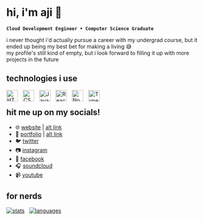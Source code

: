 # hi, i'm aji 👋
**`Cloud Development Engineer • Computer Science Graduate`**

i never thought i'd actually pursue a career with my undergrad course, but it ended up being my best bet for making a living 😅<br />
my profile's still kind of empty, but i look forward to filling it up with more projects in the future

## technologies i use
<a href="https://html.com/html5/" target="_blank"><img align="left" alt="HTML" width="30px" style="padding-right:10px;" src="https://cdn.jsdelivr.net/gh/devicons/devicon/icons/html5/html5-plain.svg" /></a>
<a href="https://web.dev/learn/css/" target="_blank"><img align="left" alt="CSS" width="30px" style="padding-right:10px;" src="https://cdn.jsdelivr.net/gh/devicons/devicon/icons/css3/css3-plain.svg" /></a>
<a href="https://www.javascript.com" target="_blank"><img align="left" alt="JavaScript" width="30px" style="padding-right:10px;" src="https://cdn.jsdelivr.net/gh/devicons/devicon/icons/javascript/javascript-plain.svg" /></a>
<a href="https://reactjs.org/" target="_blank"><img align="left" alt="React" width="30px" style="padding-right:10px;" src="https://cdn.jsdelivr.net/gh/devicons/devicon/icons/react/react-original.svg" /></a>
<a href="https://nodejs.org" target="_blank"><img align="left" alt="NodeJS" width="30px" style="padding-right:10px;" src="https://cdn.jsdelivr.net/gh/devicons/devicon/icons/nodejs/nodejs-original.svg" /></a>
<a href="https://www.typescriptlang.org" target="_blank"><img align="left" alt="TypeScript" width="30px" style="padding-right:10px;" src="https://cdn.jsdelivr.net/gh/devicons/devicon/icons/typescript/typescript-plain.svg" /></a>
<br />

## hit me up on my socials!
- 🌐 <a href ="https://ajimaglanque.github.io">website</a> | <a href ="https://ajiporter.fr.to">alt link</a>
- 📂 <a href ="https://ajimaglanque.github.io/portfolio">portfolio</a> | <a href ="https://ajiporter.fr.to/portfolio">alt link</a>
- 🐦 <a href="https://twitter.com/ajiporter">twitter</a>
- 📷 <a href="https://instagram.com/ajiporter">instagram</a>
- 📱 <a href="https://fb.com/ajimaglanque">facebook</a>
- 🎧 <a href="https://soundcloud.com/ajimaglanque">soundcloud</a>
- 📹 <a href="https://youtube.com/users/sarahmaglanque">youtube</a>

## for nerds
[![stats](https://github-readme-stats-sigma-five.vercel.app/api?username=ajimaglanque&show_icons=true&theme=react&count_private=true&hide=stars,issues&show_icons=true&include_all_commits=true&custom_title=aji%27s%20stats)](https://github.com/ajimaglanque?tab=repositories)
&nbsp;
[![languages](https://github-readme-stats-sigma-five.vercel.app/api/top-langs/?username=ajimaglanque&theme=react&layout=compact&custom_title=most%20used%20languages)](https://github.com/ajimaglanque?tab=repositories)
<!--
**ajimaglanque/ajimaglanque** is a ✨ _special_ ✨ repository because its `README.md` (this file) appears on your GitHub profile.

Here are some ideas to get you started:

- 🔭 I’m currently working on ...
- 🌱 I’m currently learning ...
- 👯 I’m looking to collaborate on ...
- 🤔 I’m looking for help with ...
- 💬 Ask me about ...
- 📫 How to reach me: ...
- 😄 Pronouns: ...
- ⚡ Fun fact: ...
-->
